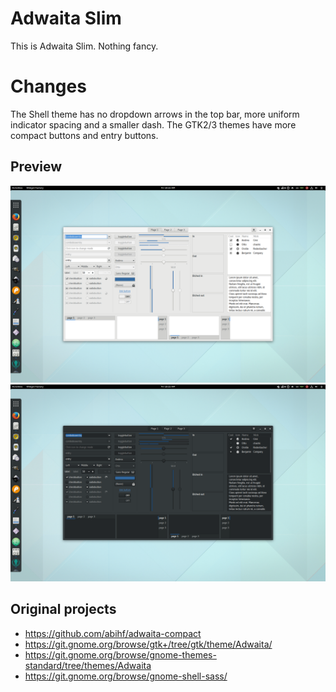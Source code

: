 # Adwaita Slim
This is Adwaita Slim. Nothing fancy.

# Changes
The Shell theme has no dropdown arrows in the top bar, more uniform indicator spacing and a smaller dash.
The GTK2/3 themes have more compact buttons and entry buttons.

## Preview
![Image One](preview-1.png)
![Image Two](preview-2.png)

## Original projects
- https://github.com/abihf/adwaita-compact
- https://git.gnome.org/browse/gtk+/tree/gtk/theme/Adwaita/
- https://git.gnome.org/browse/gnome-themes-standard/tree/themes/Adwaita
- https://git.gnome.org/browse/gnome-shell-sass/
